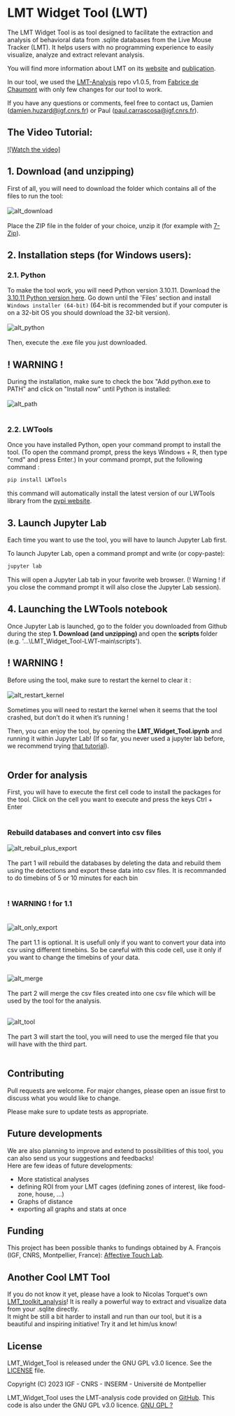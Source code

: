 # LMT Widget Tool (LWT)

The LMT Widget Tool is as tool designed to facilitate the extraction and analysis of behavioral data from .sqlite databases from the Live Mouse Tracker (LMT).
It helps users with no programming experience to easily visualize, analyze and extract relevant analysis.

You will find more information about LMT on its [website](https://livemousetracker.org/) and [publication](https://www.nature.com/articles/s41551-019-0396-1.epdf?shared_access_token=8wpLBUUytAaGAtXL96vwIdRgN0jAjWel9jnR3ZoTv0MWp3GqbF86Gf14i30j-gtSG2ayVLmU-s57ZbhM2WJjw18inKlRYt31Cg_hLJbPCqlKdjWBImyT1OrH5tewfPqUthmWceoct6RVAL_Vt8H-Og%3D%3D).

In our tool, we used the [LMT-Analysis](https://github.com/fdechaumont/lmt-analysis) repo v1.0.5, from [Fabrice de Chaumont](https://github.com/fdechaumont) with only few changes for our tool to work.

If you have any questions or comments, feel free to contact us, Damien (damien.huzard@igf.cnrs.fr) or Paul (paul.carrascosa@igf.cnrs.fr).

## The Video Tutorial:
[![Watch the video]](https://youtu.be/JdHjRV_WiZ0?si=aDXVUr696PyLIxlh)

## 1. Download (and unzipping)

First of all, you will need to download the folder which contains all of the files to run the tool:<br><br>
![alt_download](https://github.com/PaulCarrascosa/LMT_Widget_Tool-LWT/blob/main/media/images/Download.jpg?raw=true)<br><br>
Place the ZIP file in the folder of your choice, unzip it (for example with [7-Zip](https://www.7-zip.org/download.html)).<br>

## 2. Installation steps (for Windows users):
### 2.1. Python

To make the tool work, you will need Python version 3.10.11. Download the [3.10.11 Python version here](https://www.python.org/downloads/release/python-31011/). Go down until the 'Files' section and install `Windows installer (64-bit)` (64-bit is recommended but if your computer is on a 32-bit OS you should download the 32-bit version).<br><br>
![alt_python](https://github.com/PaulCarrascosa/LMT_Widget_Tool-LWT/blob/main/media/images/Python.jpg?raw=true)<br><br>
Then, execute the .exe file you just downloaded.

## **! WARNING !**<br>
During the installation, make sure to check the box "Add python.exe to PATH" and click on "Install now" until Python is installed:<br><br>
![alt_path](https://github.com/PaulCarrascosa/LMT_Widget_Tool-LWT/blob/main/media/images/Path.jpg?raw=true)<br><br>

### 2.2. LWTools

Once you have installed Python, open your command prompt to install the tool. (To open the command prompt, press the keys Windows + R, then type "cmd" and press Enter.) In your command prompt, put the following command :

```bash
pip install LWTools
```
this command will automatically install the latest version of our LWTools library from the [pypi website](https://pypi.org/project/LWTools/).

## 3. Launch Jupyter Lab

Each time you want to use the tool, you will have to launch Jupyter Lab first. 

To launch Jupyter Lab, open a command prompt and write (or copy-paste):
```bash
jupyter lab
```
This will open a Jupyter Lab tab in your favorite web browser. (! Warning ! if you close the command prompt it will also close the Jupyter Lab session).

## 4. Launching the LWTools notebook

Once Jupyter Lab is launched, go to the folder you downloaded from Github during the step <b> 1. Download (and unzipping) </b> and open the <b> scripts </b> folder (e.g. '...\LMT_Widget_Tool-LWT-main\scripts').

## **! WARNING !**

Before using the tool, make sure to restart the kernel to clear it :<br><br>
![alt_restart_kernel](https://github.com/PaulCarrascosa/LMT_Widget_Tool-LWT/blob/main/media/images/Restart_kernel.jpg?raw=true)<br><br>
Sometimes you will need to restart the kernel when it seems that the tool crashed, but don’t do it when it’s running !

Then, you can enjoy the tool, by opening the <b>LMT_Widget_Tool.ipynb</b> and running it within Jupyter Lab! (If so far, you never used a jupyter lab before, we recommend trying [that tutorial](https://jupyter.org/try-jupyter/lab/?path=notebooks%2FIntro.ipynb)).
<br><br>

## Order for analysis<br>

First, you will have to execute the first cell code to install the packages for the tool. Click on the cell you want to execute and press the keys Ctrl + Enter <br><br>

### Rebuild databases and convert into csv files

![alt_rebuil_plus_export](https://github.com/PaulCarrascosa/LMT_Widget_Tool-LWT/blob/main/media/images/Rebuild_plus_export.jpg?raw=true)<br><br>
The part 1 will rebuild the databases by deleting the data and rebuild them using the detections and export these data into csv files. It is recommanded to do timebins of 5 or 10 minutes for each bin<br><br>

### **! WARNING !** for 1.1<br><br>
![alt_only_export](https://github.com/PaulCarrascosa/LMT_Widget_Tool-LWT/blob/main/media/images/Only_export.jpg?raw=true)<br><br>
The part 1.1 is optional. It is usefull only if you want to convert your data into csv using different timebins. So be careful with this code cell, use it only if you want to change the timebins of your data.<br><br>

![alt_merge](https://github.com/PaulCarrascosa/LMT_Widget_Tool-LWT/blob/main/media/images/Merge.jpg?raw=true)<br><br>
The part 2 will merge the csv files created into one csv file which will be used by the tool for the analysis.<br><br>

![alt_tool](https://github.com/PaulCarrascosa/LMT_Widget_Tool-LWT/blob/main/media/images/Tool.jpg?raw=true)<br><br>
The part 3 will start the tool, you will need to use the merged file that you will have with the third part.<br><br>

## Contributing

Pull requests are welcome. For major changes, please open an issue first
to discuss what you would like to change.

Please make sure to update tests as appropriate.

## Future developments

We are also planning to improve and extend to possibilities of this tool, you can also send us your suggestions and feedbacks! <br>
Here are few ideas of future developments:<br>
  - More statistical analyses
  - defining ROI from your LMT cages (defining zones of interest, like food-zone, house, ...)
  - Graphs of distance
  - exporting all graphs and stats at once

## Funding

This project has been possible thanks to fundings obtained by A. François (IGF, CNRS, Montpellier, France): [Affective Touch Lab](https://www.igf.cnrs.fr/index.php/fr/h-teams-fr/ht-francois-fr).

## Another Cool LMT Tool

If you do not know it yet, please have a look to Nicolas Torquet's own [LMT_toolkit_analysis](https://github.com/ntorquet/lmt_toolkit_analysis)! It is really a powerful way to extract and visualize data from your .sqlite directly. <br>
It might be still a bit harder to install and run than our tool, but it is a beautiful and inspiring initiative! Try it and let him/us know!

## License

LMT_Widget_Tool is released under the GNU GPL v3.0 licence. See the [LICENSE](LICENSE) file.

Copyright (C) 2023 IGF - CNRS - INSERM - Université de Montpellier

LMT_Widget_Tool uses the LMT-analysis code provided on [GitHub](https://github.com/fdechaumont/lmt-analysis). This code is also under the GNU GPL v3.0 licence.
[GNU GPL ?](https://choosealicense.com/licenses/mit/)
